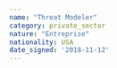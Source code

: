 ```yaml
---
name: "Threat Modeler"
category: private_sector
nature: "Entreprise"
nationality: USA
date_signed: '2018-11-12'
---
```

    